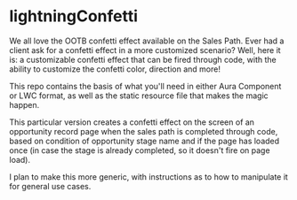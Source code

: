 # lightningConfetti
We all love the OOTB confetti effect available on the Sales Path. Ever had a client ask for a confetti effect in a more customized scenario? Well, here it is: a customizable confetti effect that can be fired through code, with the ability to customize the confetti color, direction and more! 

This repo contains the basis of what you'll need in either Aura Component or LWC format, as well as the static resource file that makes the magic happen. 

This particular version creates a confetti effect on the screen of an opportunity record page when the sales path is completed through code, based on condition of opportunity stage name and if the page has loaded once (in case the stage is already completed, so it doesn't fire on page load).

I plan to make this more generic, with instructions as to how to manipulate it for general use cases. 
